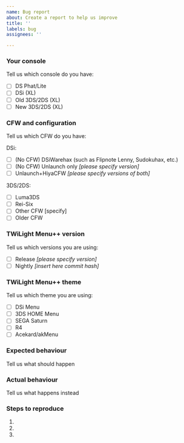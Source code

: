 ```yaml
---
name: Bug report
about: Create a report to help us improve
title: ''
labels: bug
assignees: ''

---
```


<!---
##### THIS IS THE ISSUE TRACKER FOR TWiLight Menu++. For support please go to:
###### TWiLight Menu++ GBATemp thread: https://gbatemp.net/threads/ds-i-3ds-dsimenu-ds-i-menu-replacement.472200/
###### Also check the Wiki (https://github.com/RocketRobz/TWiLightMenu/wiki) before making an issue.
###### Keep in mind that TWiLight Menu++ is only a frontend for nds-bootstrap on SD card. DO NOT OPEN AN ISSUE INVOLVING GAMES or APPS! Instead, open an issue here (https://github.com/ahezard/nds-bootstrap/issues)
###### Issues that don't attach any log file or any reproducible method will be closed.
###### If you want to create a request, please delete all text after this message.
###### Issues about asking for support for piracy will be closed.
-->
### Your console

Tell us which console do you have:

- [ ]  DS Phat/Lite
- [ ]  DSi (XL)
- [ ]  Old 3DS/2DS (XL)
- [ ]  New 3DS/2DS (XL)

### CFW and configuration

Tell us which CFW do you have:

DSi:

- [ ]  (No CFW) DSiWarehax (such as Flipnote Lenny, Sudokuhax, etc.)
- [ ]  (No CFW) Unlaunch only _[please specify version]_
- [ ]  Unlaunch+HiyaCFW _[please specify versions of both]_

3DS/2DS:

- [ ]  Luma3DS
- [ ]  Rei-Six
- [ ]  Other CFW [specify]
- [ ]  Older CFW

### TWiLight Menu++ version

Tell us which versions you are using:

- [ ]  Release _[please specify version]_
- [ ]  Nightly _[insert here commit hash]_

### TWiLight Menu++ theme

Tell us which theme you are using:

- [ ]  DSi Menu
- [ ]  3DS HOME Menu
- [ ]  SEGA Saturn
- [ ]  R4
- [ ]  Acekard/akMenu

### Expected behaviour

Tell us what should happen

### Actual behaviour

Tell us what happens instead

### Steps to reproduce

1.
2.
3.
